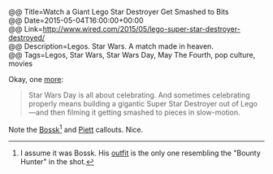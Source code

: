 @@ Title=Watch a Giant Lego Star Destroyer Get Smashed to Bits  
@@ Date=2015-05-04T16:00:00+00:00  
@@ Link=http://www.wired.com/2015/05/lego-super-star-destroyer-destroyed/  
@@ Description=Legos. Star Wars. A match made in heaven.  
@@ Tags=Legos, Star Wars, Star Wars Day, May The Fourth, pop culture, movies  

Okay, one [more][theoveranalyzed]:
>Star Wars Day is all about celebrating. And sometimes celebrating properly means building a gigantic Super Star Destroyer out of Lego—and then filming it getting smashed to pieces in slow-motion. 

Note the [Bossk][wikia][^bo] and [Piett][wikia 2] callouts. Nice. 

[^bo]: I assume it was Bossk. His [outfit][gunaxin] is the only one resembling the "Bounty Hunter" in the shot. 

[gunaxin]: http://gadgets.gunaxin.com/a-tribute-to-the-bounty-hunters-of-empire-strikes-back/56308
[theoveranalyzed]: /2015/5/4/mark-hamill-star-wars-screen-test
[wikia]: http://starwars.wikia.com/wiki/Bossk
[wikia 2]: http://starwars.wikia.com/wiki/Firmus_Piett
